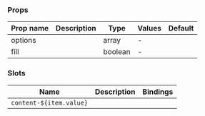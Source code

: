 ### Props

| Prop name | Description | Type    | Values | Default |
| --------- | ----------- | ------- | ------ | ------- |
| options   |             | array   | -      |         |
| fill      |             | boolean | -      |         |

### Slots

| Name                    | Description | Bindings |
| ----------------------- | ----------- | -------- |
| `content-${item.value}` |             |          |
